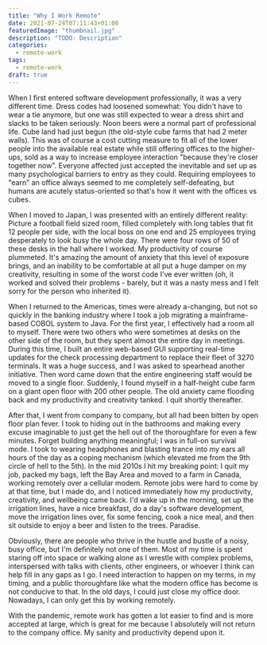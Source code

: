 ```yaml
---
title: "Why I Work Remote"
date: 2021-07-24T07:11:43+01:00
featuredImage: "thumbnail.jpg"
description: "TODO: Description"
categories:
  - remote-work
tags:
  - remote-work
draft: true
---
```


When I first entered software development professionally, it was a very different time. Dress codes had loosened somewhat: You didn't have to wear a tie anymore, but one was still expected to wear a dress shirt and slacks to be taken seriously. Noon beers were a normal part of professional life. Cube land had just begun (the old-style cube farms that had 2 meter walls). This was of course a cost cutting measure to fit all of the lower people into the available real estate while still offering offices to the higher-ups, sold as a way to increase employee interaction "because they're closer together now". Everyone affected just accepted the inevitable and set up as many psychological barriers to entry as they could. Requiring employees to "earn" an office always seemed to me completely self-defeating, but humans are acutely status-oriented so that's how it went with the offices vs cubes.

When I moved to Japan, I was presented with an entirely different reality: Picture a football field sized room, filled completely with long tables that fit 12 people per side, with the local boss on one end and 25 employees trying desperately to look busy the whole day. There were four rows of 50 of these desks in the hall where I worked. My productivity of course plummeted. It's amazing the amount of anxiety that this level of exposure brings, and an inability to be comfortable at all put a huge damper on my creativity, resulting in some of the worst code I've ever written (oh, it worked and solved their problems - barely, but it was a nasty mess and I felt sorry for the person who inherited it).

When I returned to the Americas, times were already a-changing, but not so quickly in the banking industry where I took a job migrating a mainframe-based COBOL system to Java. For the first year, I effectively had a room all to myself. There were two others who were sometimes at desks on the other side of the room, but they spent almost the entire day in meetings. During this time, I built an entire web-based GUI supporting real-time updates for the check processing department to replace their fleet of 3270 terminals. It was a huge success, and I was asked to spearhead another initiative. Then word came down that the entire engineering staff would be moved to a single floor. Suddenly, I found myself in a half-height cube farm on a giant open floor with 200 other people. The old anxiety came flooding back and my productivity and creativity tanked. I quit shortly thereafter.

After that, I went from company to company, but all had been bitten by open floor plan fever. I took to hiding out in the bathrooms and making every excuse imaginable to just get the hell out of the thoroughfare for even a few minutes. Forget building anything meaningful; I was in full-on survival mode. I took to wearing headphones and blasting trance into my ears all hours of the day as a coping mechanism (which elevated me from the 9th circle of hell to the 5th). In the mid 2010s I hit my breaking point: I quit my job, packed my bags, left the Bay Area and moved to a farm in Canada, working remotely over a cellular modem. Remote jobs were hard to come by at that time, but I made do, and I noticed immediately how my productivity, creativity, and wellbeing came back. I'd wake up in the morning, set up the irrigation lines, have a nice breakfast, do a day's software development, move the irrigation lines over, fix some fencing, cook a nice meal, and then sit outside to enjoy a beer and listen to the trees. Paradise.

Obviously, there are people who thrive in the hustle and bustle of a noisy, busy office, but I'm definitely not one of them. Most of my time is spent staring off into space or walking alone as I wrestle with complex problems, interspersed with talks with clients, other engineers, or whoever I think can help fill in any gaps as I go. I need interaction to happen on my terms, in my timing, and a public thoroughfare like what the modern office has become is not conducive to that. In the old days, I could just close my office door. Nowadays, I can only get this by working remotely.

With the pandemic, remote work has gotten a lot easier to find and is more accepted at large, which is great for me because I absolutely will not return to the company office. My sanity and productivity depend upon it.
